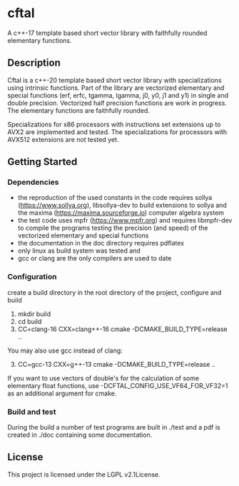 # cftal

A c++-17 template based short vector library with faithfully rounded elementary
functions.

## Description

Cftal is a c++-20 template based short vector library with specializations
using intrinsic functions.
Part of the library are vectorized elementary and special functions
(erf, erfc, tgamma, lgamma, j0, y0, j1 and y1) in single and double precision.
Vectorized half precision functions are work in progress.
The elementary functions are faithfully rounded.

Specializations for x86 processors with instructions set extensions up to AVX2
are implemented and tested.
The specializations for processors with AVX512 extensions are not tested yet.

## Getting Started

### Dependencies

- the reproduction of the used constants in the code requires
  sollya (https://www.sollya.org), libsollya-dev to build
  extensions to sollya and the maxima (https://maxima.sourceforge.io)
  computer algebra system
- the test code uses mpfr (https://www.mpfr.org) and requires
  libmpfr-dev to compile the programs testing the precision (and speed)
  of the vectorized elementary and special functions
- the documentation in the doc directory requires pdflatex
- only linux as build system was tested and
- gcc or clang are the only compilers are used to date

### Configuration

create a build directory in the root directory of the project, configure and
build

1. mkdir build
2. cd build
3. CC=clang-16 CXX=clang++-16 cmake -DCMAKE_BUILD_TYPE=release ..

You may also use gcc instead of clang:

3. CC=gcc-13 CXX=g++-13 cmake -DCMAKE_BUILD_TYPE=release ..

If you want to use vectors of double's for the calculation of some elementary
float functions, use -DCFTAL_CONFIG_USE_VF64_FOR_VF32=1 as an additional
argument for cmake.

### Build and test

During the build a number of test programs are built in ./test and
a pdf is created in ./doc containing some documentation.

## License

This project is licensed under the LGPL v2.1License.
